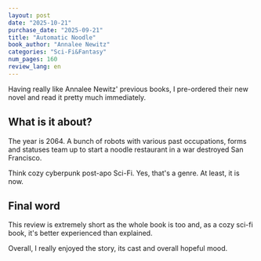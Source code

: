 ```yaml
---
layout: post
date: "2025-10-21"
purchase_date: "2025-09-21"
title: "Automatic Noodle"
book_author: "Annalee Newitz"
categories: "Sci-Fi&Fantasy"
num_pages: 160
review_lang: en
---
```


Having really like Annalee Newitz' previous books, I pre-ordered their new novel and read it pretty much immediately.

## What is it about?

The year is 2064. A bunch of robots with various past occupations, forms and statuses team up to start a noodle restaurant in a war destroyed San Francisco.

Think cozy cyberpunk post-apo Sci-Fi. Yes, that's a genre. At least, it is now.

## Final word

This review is extremely short as the whole book is too and, as a cozy sci-fi book, it's better experienced than explained.

Overall, I really enjoyed the story, its cast and overall hopeful mood.